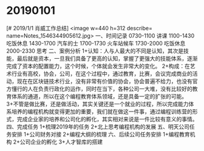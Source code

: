 # 20190101

[# 2019/1/1 肖威工作总结]
<image w=440 h=312 describe= name=Notes_1546344905612.jpg>
一、时间记录
0730-1100 讲课
1100-1430 吃饭休息
1430-1700 汽车的士
1700-1730 火车站候车
1730-2000 吃饭休息
2000-2330 思考
二、案例分析
1+认知：人与人最大的不同是认知，其次是技能，最后就是资本，一旦我们具备了更高的认知，掌握了更强大的技能体系，逐渐完成了资本的配置能力，这个时候，个体就会发生非常大的变化。
2+构成：在艺术行业有高校，协会，公司，在这个过程中，通过教育，比赛，会议完成商业的活动，现在在区块链技术行业，没有非常有价值的协会，协会普遍不给力，也没有官方懂行的人在负责行政化的运作，同时在当下，各种公司一大堆，没有比较好的教育体系的通道，所以在这个编程教育体系领域，还是具备一定的扩张的可能。
3+不管是做比赛，还是做活动，其实关键还是一个就业的过程，所以完成能力体系培养的编程机构就变得更加的重要，我们就在做这一件事，通过编程训练营的形式，完成企业家的培养和公司化的孵化，其实相对来说是一件比较有意义的事情。
四、完成任务
1+梳理2019年的任务
2+北上思考编程机构的发展
五、明天公司任务安排
1+公司财务对接
2+编程大纲的梳理
六、后续公司任务安排
1+编程教育机构
2+公司企业的孵化
3+人才智库的搭建

